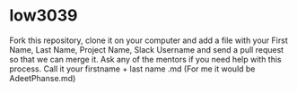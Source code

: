 # low3039
Fork this repository, clone it on your computer and add a file with your First Name,
Last Name, Project Name, Slack Username and send a pull request so that we can merge it.
Ask any of the mentors if you need help with this process. Call it your firstname + 
last name .md 
(For me it would be AdeetPhanse.md)
